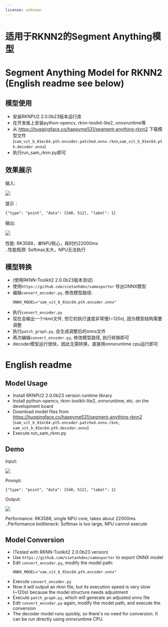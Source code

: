 ```yaml
---
license: unknown
---
```


# 适用于RKNN2的Segment Anything模型
# Segment Anything Model for RKNN2 (English readme see below)


## 模型使用

- 安装RKNPU2 2.0.0b23版本运行库
- 在开发板上安装python-opencv, rknn-toolkit-lite2, onnxruntime等
- 从 https://huggingface.co/happyme531/segment-anything-rknn2 下载模型文件(`sam_vit_b_01ec64.pth.encoder.patched.onnx.rknn`,`sam_vit_b_01ec64.pth.decoder.onnx`)
- 执行run_sam_rknn.py即可

## 效果展示

输入:

![](input.jpg)

提示：

`{"type": "point", "data": [540, 512], "label": 1}`

输出:

![](output.jpg)

性能: RK3588，单NPU核心，耗时约22000ms  
..性能瓶颈: Softmax太大，NPU无法执行

## 模型转换

- (使用RKNN-Toolkit2 2.0.0b23版本测试)
- 使用`https://github.com/vietanhdev/samexporter` 导出ONNX模型
- 编辑`convert_encoder.py`, 修改模型路径:
  ```
  ONNX_MODEL="sam_vit_b_01ec64.pth.encoder.onnx"
  ```
- 执行`convert_encoder.py`
- 现在会输出一个rknn文件, 但它的执行速度非常慢(~120s), 因为模型结构需要调整
- 执行`patch_graph.py`, 会生成调整后的onnx文件
- 再次编辑`convert_encoder.py`, 修改模型路径, 执行转换即可
- decoder模型运行很快，因此无需转换，直接用onnxruntime cpu运行即可

# English readme

## Model Usage

- Install RKNPU2 2.0.0b23 version runtime library
- Install python-opencv, rknn-toolkit-lite2, onnxruntime, etc. on the development board
- Download model files from https://huggingface.co/happyme531/segment-anything-rknn2 (`sam_vit_b_01ec64.pth.encoder.patched.onnx.rknn`, `sam_vit_b_01ec64.pth.decoder.onnx`)
- Execute run_sam_rknn.py

## Demo

Input:

![](input.jpg)

Prompt:

`{"type": "point", "data": [540, 512], "label": 1}`

Output:

![](output.jpg)

Performance: RK3588, single NPU core, takes about 22000ms  
..Performance bottleneck: Softmax is too large, NPU cannot execute

## Model Conversion

- (Tested with RKNN-Toolkit2 2.0.0b23 version)
- Use `https://github.com/vietanhdev/samexporter` to export ONNX model
- Edit `convert_encoder.py`, modify the model path:
  ```
  ONNX_MODEL="sam_vit_b_01ec64.pth.encoder.onnx"
  ```
- Execute `convert_encoder.py`
- Now it will output an rknn file, but its execution speed is very slow (~120s) because the model structure needs adjustment
- Execute `patch_graph.py`, which will generate an adjusted onnx file
- Edit `convert_encoder.py` again, modify the model path, and execute the conversion
- The decoder model runs quickly, so there's no need for conversion. It can be run directly using onnxruntime CPU.
